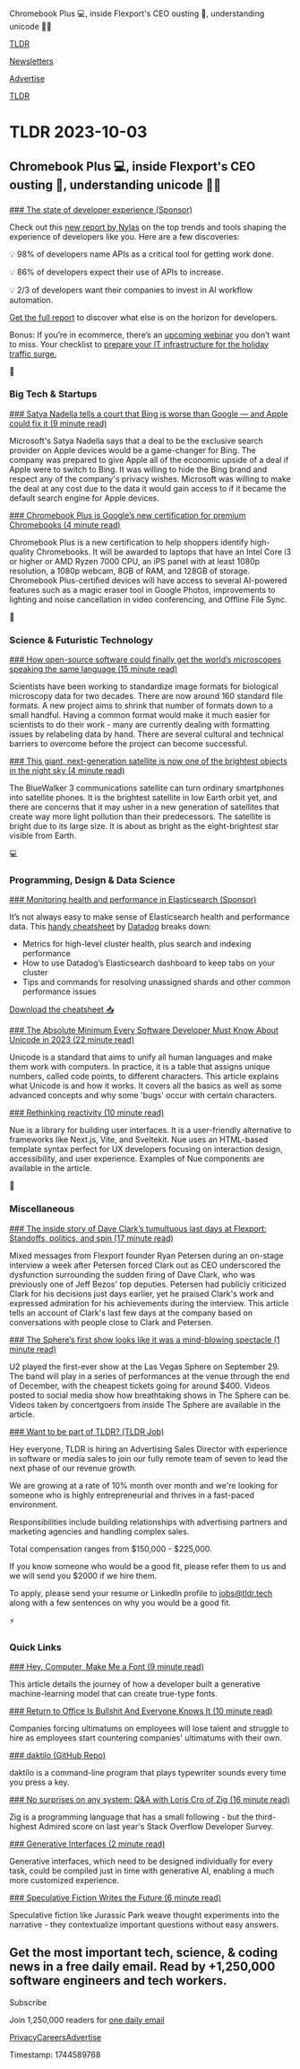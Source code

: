 Chromebook Plus 💻, inside Flexport's CEO ousting 🚢, understanding unicode 👨‍💻

[TLDR](/)

[Newsletters](/newsletters)

[Advertise](https://advertise.tldr.tech/)

[TLDR](/)

# TLDR 2023-10-03

## Chromebook Plus 💻, inside Flexport's CEO ousting 🚢, understanding unicode 👨‍💻

### 

[### The state of developer experience (Sponsor)](https://www.nylas.com/state-of-api-developer-experience/?utm_source=tldr&amp;utm_medium=sponsoredemail&amp;utm_campaign=FY23Q3-TLDR-Developer&amp;utm_content=2023-10-03-issue-state-of-devex-guide)

Check out this [new report by Nylas](https://www.nylas.com/state-of-api-developer-experience/?utm_source=tldr&utm_medium=sponsoredemail&utm_campaign=FY23Q3-TLDR-Developer&utm_content=2023-10-03-issue-state-of-devex-guide) on the top trends and tools shaping the experience of developers like you. Here are a few discoveries:

💡 98% of developers name APIs as a critical tool for getting work done.

💡 86% of developers expect their use of APIs to increase.

💡 2/3 of developers want their companies to invest in AI workflow automation.

[Get the full report](https://www.nylas.com/state-of-api-developer-experience/?utm_source=tldr&utm_medium=sponsoredemail&utm_campaign=FY23Q3-TLDR-Developer&utm_content=2023-10-03-issue-state-of-devex-guide) to discover what else is on the horizon for developers.

Bonus: If you’re in ecommerce, there’s an [upcoming webinar](https://info.nylas.com/webinar-nylas-IT-infrastructure-holiday-surge.html?utm_source=tldr&utm_medium=sponsoredemail&utm_campaign=FY23Q3-TLDR-Developer&utm_content=2023-10-03-issue-ecommerce-webinar) you don’t want to miss. Your checklist to [prepare your IT infrastructure for the holiday traffic surge.](https://info.nylas.com/webinar-nylas-IT-infrastructure-holiday-surge.html?utm_source=tldr&utm_medium=sponsoredemail&utm_campaign=FY23Q3-TLDR-Developer&utm_content=2023-10-03-issue-ecommerce-webinar)

📱

### Big Tech & Startups

[### Satya Nadella tells a court that Bing is worse than Google — and Apple could fix it (9 minute read)](https://www.theverge.com/2023/10/2/23900233/microsoft-ceo-satya-nadella-us-google-antitrust-trial-testimony?utm_source=tldrnewsletter)

Microsoft's Satya Nadella says that a deal to be the exclusive search provider on Apple devices would be a game-changer for Bing. The company was prepared to give Apple all of the economic upside of a deal if Apple were to switch to Bing. It was willing to hide the Bing brand and respect any of the company's privacy wishes. Microsoft was willing to make the deal at any cost due to the data it would gain access to if it became the default search engine for Apple devices.

[### Chromebook Plus is Google’s new certification for premium Chromebooks (4 minute read)](https://www.theverge.com/2023/10/2/23897416/google-chromebook-plus-certification-announcement?utm_source=tldrnewsletter)

Chromebook Plus is a new certification to help shoppers identify high-quality Chromebooks. It will be awarded to laptops that have an Intel Core i3 or higher or AMD Ryzen 7000 CPU, an iPS panel with at least 1080p resolution, a 1080p webcam, 8GB of RAM, and 128GB of storage. Chromebook Plus-certified devices will have access to several AI-powered features such as a magic eraser tool in Google Photos, improvements to lighting and noise cancellation in video conferencing, and Offline File Sync.

🚀

### Science & Futuristic Technology

[### How open-source software could finally get the world’s microscopes speaking the same language (15 minute read)](https://www.nature.com/articles/d41586-023-03064-9?utm_source=tldrnewsletter)

Scientists have been working to standardize image formats for biological microscopy data for two decades. There are now around 160 standard file formats. A new project aims to shrink that number of formats down to a small handful. Having a common format would make it much easier for scientists to do their work - many are currently dealing with formatting issues by relabeling data by hand. There are several cultural and technical barriers to overcome before the project can become successful.

[### This giant, next-generation satellite is now one of the brightest objects in the night sky (4 minute read)](https://www.theverge.com/2023/10/2/23899530/satellite-night-sky-blue-walker-3-brightest-object?utm_source=tldrnewsletter)

The BlueWalker 3 communications satellite can turn ordinary smartphones into satellite phones. It is the brightest satellite in low Earth orbit yet, and there are concerns that it may usher in a new generation of satellites that create way more light pollution than their predecessors. The satellite is bright due to its large size. It is about as bright as the eight-brightest star visible from Earth.

💻

### Programming, Design & Data Science

[### Monitoring health and performance in Elasticsearch (Sponsor)](https://www.datadoghq.com/resources/datadog-elasticsearch-cheatsheet/?utm_source=advertisement&amp;utm_medium=newsletter&amp;utm_campaign=dg-tldrnewsletter-infra-ww-elasticsearch-cheatsheet)

It’s not always easy to make sense of Elasticsearch health and performance data. This [handy cheatsheet](https://www.datadoghq.com/resources/datadog-elasticsearch-cheatsheet/?utm_source=advertisement&utm_medium=newsletter&utm_campaign=dg-tldrnewsletter-infra-ww-elasticsearch-cheatsheet) by [Datadog](https://www.datadoghq.com/resources/datadog-elasticsearch-cheatsheet/?utm_source=advertisement&utm_medium=newsletter&utm_campaign=dg-tldrnewsletter-infra-ww-elasticsearch-cheatsheet) breaks down:

* Metrics for high-level cluster health, plus search and indexing performance
* How to use Datadog’s Elasticsearch dashboard to keep tabs on your cluster
* Tips and commands for resolving unassigned shards and other common performance issues

[Download the cheatsheet 📥](https://www.datadoghq.com/resources/datadog-elasticsearch-cheatsheet/?utm_source=advertisement&utm_medium=newsletter&utm_campaign=dg-tldrnewsletter-infra-ww-elasticsearch-cheatsheet)

[### The Absolute Minimum Every Software Developer Must Know About Unicode in 2023 (22 minute read)](https://tonsky.me/blog/unicode/?utm_source=tldrnewsletter)

Unicode is a standard that aims to unify all human languages and make them work with computers. In practice, it is a table that assigns unique numbers, called code points, to different characters. This article explains what Unicode is and how it works. It covers all the basics as well as some advanced concepts and why some 'bugs' occur with certain characters.

[### Rethinking reactivity (10 minute read)](https://nuejs.org/blog/rethinking-reactivity/?utm_source=tldrnewsletter)

Nue is a library for building user interfaces. It is a user-friendly alternative to frameworks like Next.js, Vite, and Sveltekit. Nue uses an HTML-based template syntax perfect for UX developers focusing on interaction design, accessibility, and user experience. Examples of Nue components are available in the article.

🎁

### Miscellaneous

[### The inside story of Dave Clark’s tumultuous last days at Flexport: Standoffs, politics, and spin (17 minute read)](https://www.cnbc.com/2023/10/02/the-inside-story-of-dave-clarks-tumultuous-last-days-at-flexport.html?utm_source=tldrnewsletter)

Mixed messages from Flexport founder Ryan Petersen during an on-stage interview a week after Petersen forced Clark out as CEO underscored the dysfunction surrounding the sudden firing of Dave Clark, who was previously one of Jeff Bezos' top deputies. Petersen had publicly criticized Clark for his decisions just days earlier, yet he praised Clark's work and expressed admiration for his achievements during the interview. This article tells an account of Clark's last few days at the company based on conversations with people close to Clark and Petersen.

[### The Sphere’s first show looks like it was a mind-blowing spectacle (1 minute read)](https://www.theverge.com/2023/9/30/23897156/the-sphere-las-vegas-u2-concert-achtung-baby-live?utm_source=tldrnewsletter)

U2 played the first-ever show at the Las Vegas Sphere on September 29. The band will play in a series of performances at the venue through the end of December, with the cheapest tickets going for around $400. Videos posted to social media show how breathtaking shows in The Sphere can be. Videos taken by concertgoers from inside The Sphere are available in the article.

[### Want to be part of TLDR? (TLDR Job)](mailto:jobs@tldr.tech)

Hey everyone, TLDR is hiring an Advertising Sales Director with experience in software or media sales to join our fully remote team of seven to lead the next phase of our revenue growth.

We are growing at a rate of 10% month over month and we're looking for someone who is highly entrepreneurial and thrives in a fast-paced environment.

Responsibilities include building relationships with advertising partners and marketing agencies and handling complex sales.

Total compensation ranges from $150,000 - $225,000.

If you know someone who would be a good fit, please refer them to us and we will send you $2000 if we hire them.

To apply, please send your resume or LinkedIn profile to [jobs@tldr.tech](mailto:jobs@tldr.tech) along with a few sentences on why you would be a good fit.

⚡

### Quick Links

[### Hey, Computer, Make Me a Font (9 minute read)](https://serce.me/posts/02-10-2023-hey-computer-make-me-a-font?utm_source=tldrnewsletter)

This article details the journey of how a developer built a generative machine-learning model that can create true-type fonts.

[### Return to Office Is Bullshit And Everyone Knows It (10 minute read)](https://soatok.blog/2023/10/02/return-to-office-is-bullshit-and-everyone-knows-it/?utm_source=tldrnewsletter)

Companies forcing ultimatums on employees will lose talent and struggle to hire as employees start countering companies' ultimatums with their own.

[### daktilo (GitHub Repo)](https://github.com/orhun/daktilo?utm_source=tldrnewsletter)

daktilo is a command-line program that plays typewriter sounds every time you press a key.

[### No surprises on any system: Q&A with Loris Cro of Zig (16 minute read)](https://stackoverflow.blog/2023/10/02/no-surprises-on-any-system-q-and-a-with-loris-cro-of-zig/?utm_source=tldrnewsletter)

Zig is a programming language that has a small following - but the third-highest Admired score on last year's Stack Overflow Developer Survey.

[### Generative Interfaces (2 minute read)](https://matt-rickard.com/generative-interfaces?utm_source=tldrnewsletter)

Generative interfaces, which need to be designed individually for every task, could be compiled just in time with generative AI, enabling a much more customized experience.

[### Speculative Fiction Writes the Future (6 minute read)](https://every.to/p/speculative-fiction-writes-the-future?utm_source=tldrnewsletter)

Speculative fiction like Jurassic Park weave thought experiments into the narrative - they contextualize important questions without easy answers.

## Get the most important tech, science, & coding news in a free daily email. Read by +1,250,000 software engineers and tech workers.

Subscribe

Join 1,250,000 readers for [one daily email](/api/latest/tech)

[Privacy](/privacy)[Careers](https://jobs.ashbyhq.com/tldr.tech)[Advertise](/tech/advertise)

Timestamp: 1744589768